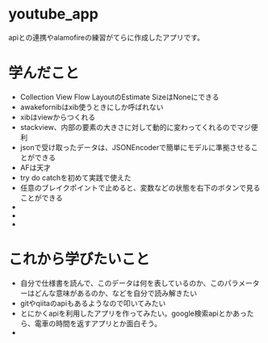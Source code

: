 # youtube_app
apiとの連携やalamofireの練習がてらに作成したアプリです。

# 学んだこと
- Collection View Flow LayoutのEstimate SizeはNoneにできる
- awakefornibはxib使うときにしか呼ばれない
- xibはviewからつくれる
- stackview、内部の要素の大きさに対して動的に変わってくれるのでマジ便利
- jsonで受け取ったデータは、JSONEncoderで簡単にモデルに準拠させることができる
- AFは天才
- try do catchを初めて実践で使えた
- 任意のブレイクポイントで止めると、変数などの状態を右下のボタンで見ることができる
- 
- 
- 



# これから学びたいこと
- 自分で仕様書を読んで、このデータは何を表しているのか、このパラメーターはどんな意味があるのか、などを自分で読み解きたい
- gitやqiitaのapiもあるようなので叩いてみたい
- とにかくapiを利用したアプリを作ってみたい。google検索apiとかあったら、電車の時間を返すアプリとか面白そう。
- 





